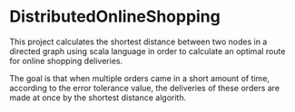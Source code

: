 # DistributedOnlineShopping

This project calculates the shortest distance between two nodes in a directed graph using scala language in order to calculate an optimal route for online shopping deliveries.

The goal is that when multiple orders came in a short amount of time, according to the error tolerance value, the deliveries of these orders are made at once by the shortest distance algorith.


